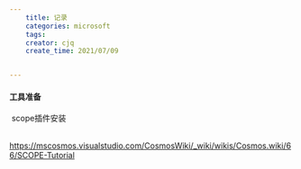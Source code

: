 ```yaml
---
    title: 记录
    categories: microsoft
    tags:
    creator: cjq
    create_time: 2021/07/09


---
```


#### 工具准备

​	scope插件安装

​	https://mscosmos.visualstudio.com/CosmosWiki/_wiki/wikis/Cosmos.wiki/66/SCOPE-Tutorial

